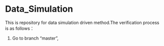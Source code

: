 # Data_Simulation
This is repository for data simulation driven method.The verification process is as follows：
1. Go to branch “master”, 
